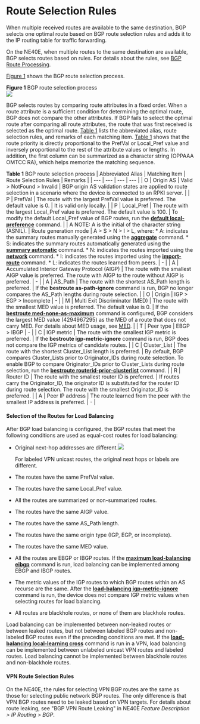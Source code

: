 Route Selection Rules
=====================

When multiple received routes are available to the same destination, BGP selects one optimal route based on BGP route selection rules and adds it to the IP routing table for traffic forwarding.

On the NE40E, when multiple routes to the same destination are available, BGP selects routes based on rules. For details about the rules, see [BGP Route Processing](feature_0005549734.html).

[Figure 1](#EN-US_CONCEPT_0172366300__fig118023455314) shows the BGP route selection process.

**Figure 1** BGP route selection process  
![](figure/en-us_image_0000001264951885.png)

BGP selects routes by comparing route attributes in a fixed order. When a route attribute is a sufficient condition for determining the optimal route, BGP does not compare the other attributes. If BGP fails to select the optimal route after comparing all route attributes, the route that was first received is selected as the optimal route. [Table 1](#EN-US_CONCEPT_0172366300__table_fig_dc_vrp_bgp_path_selection_000201) lists the abbreviated alias, route selection rules, and remarks of each matching item. [Table 1](#EN-US_CONCEPT_0172366300__table_fig_dc_vrp_bgp_path_selection_000201) shows that the route priority is directly proportional to the PrefVal or Local\_Pref value and inversely proportional to the rest of the attribute values or lengths. In addition, the first column can be summarized as a character string (OPPAAA OMTCC RA), which helps memorize the matching sequence.

**Table 1** BGP route selection process
| Abbreviated Alias | Matching Item | Route Selection Rules | Remarks |
| --- | --- | --- | --- |
| O | Origin AS | Valid > NotFound > Invalid | BGP origin AS validation states are applied to route selection in a scenario where the device is connected to an RPKI server. |
| P | PrefVal | The route with the largest PrefVal value is preferred.  The default value is 0. | It is valid only locally. |
| P | Local\_Pref | The route with the largest Local\_Pref value is preferred.  The default value is 100. | To modify the default Local\_Pref value of BGP routes, run the [**default local-preference**](cmdqueryname=default+local-preference) command. |
| A  NOTE:  A is the initial of the character string (ASNIL). | Route generation mode | A > S > N > I > L, where:  * A: indicates the summary routes manually generated using the [**aggregate**](cmdqueryname=aggregate) command. * S: indicates the summary routes automatically generated using the [**summary automatic**](cmdqueryname=summary+automatic) command. * N: indicates the routes imported using the [**network**](cmdqueryname=network) command. * I: indicates the routes imported using the [**import-route**](cmdqueryname=import-route) command. * L: indicates the routes learned from peers. | - |
| A | Accumulated Interior Gateway Protocol (AIGP) | The route with the smallest AIGP value is preferred.  The route with AIGP to the route without AIGP is preferred. | - |
| A | AS\_Path | The route with the shortest AS\_Path length is preferred. | If the **bestroute as-path-ignore** command is run, BGP no longer compares the AS\_Path lengths during route selection. |
| O | Origin | IGP > EGP > Incomplete | - |
| M | Multi Exit Discriminator (MED) | The route with the smallest MED value is preferred.  The default value is 0. | If the [**bestroute med-none-as-maximum**](cmdqueryname=bestroute+med-none-as-maximum) command is configured, BGP considers the largest MED value (4294967295) as the MED of a route that does not carry MED.  For details about MED usage, see [MED](dc_vrp_bgp_path_selection_0011.html). |
| T | Peer type | EBGP > IBGP | - |
| C | IGP metric | The route with the smallest IGP metric is preferred. | If the **bestroute igp-metric-ignore** command is run, BGP does not compare the IGP metrics of candidate routes. |
| C | Cluster\_List | The route with the shortest Cluster\_List length is preferred. | By default, BGP compares Cluster\_Lists prior to Originator\_IDs during route selection. To enable BGP to compare Originator\_IDs prior to Cluster\_Lists during route selection, run the [**bestroute routerid-prior-clusterlist**](cmdqueryname=bestroute+routerid-prior-clusterlist) command. |
| R | Router ID | The route with the smallest router ID is preferred. | If routes carry the Originator\_ID, the originator ID is substituted for the router ID during route selection. The route with the smallest Originator\_ID is preferred. |
| A | Peer IP address | The route learned from the peer with the smallest IP address is preferred. | - |



#### Selection of the Routes for Load Balancing

After BGP load balancing is configured, the BGP routes that meet the following conditions are used as equal-cost routes for load balancing:

* Original next-hop addresses are different.![](../../../../public_sys-resources/note_3.0-en-us.png) 
  
  For labeled VPN unicast routes, the original next hops or labels are different.
* The routes have the same PrefVal value.
* The routes have the same Local\_Pref value.
* All the routes are summarized or non-summarized routes.
* The routes have the same AIGP value.
* The routes have the same AS\_Path length.
* The routes have the same origin type (IGP, EGP, or incomplete).
* The routes have the same MED value.
* All the routes are EBGP or IBGP routes. If the [**maximum load-balancing eibgp**](cmdqueryname=maximum+load-balancing+eibgp) command is run, load balancing can be implemented among EBGP and IBGP routes.
* The metric values of the IGP routes to which BGP routes within an AS recurse are the same. After the [**load-balancing igp-metric-ignore**](cmdqueryname=load-balancing+igp-metric-ignore) command is run, the device does not compare IGP metric values when selecting routes for load balancing.
* All routes are blackhole routes, or none of them are blackhole routes.

Load balancing can be implemented between non-leaked routes or between leaked routes, but not between labeled BGP routes and non-labeled BGP routes even if the preceding conditions are met. If the [**load-balancing local-learning cross**](cmdqueryname=load-balancing+local-learning+cross) command is run in a VPN, load balancing can be implemented between unlabeled unicast VPN routes and labeled routes. Load balancing cannot be implemented between blackhole routes and non-blackhole routes.


#### VPN Route Selection Rules

On the NE40E, the rules for selecting VPN BGP routes are the same as those for selecting public network BGP routes. The only difference is that VPN BGP routes need to be leaked based on VPN targets. For details about route leaking, see "BGP VPN Route Leaking" in NE40E *Feature Description > IP Routing > BGP*.